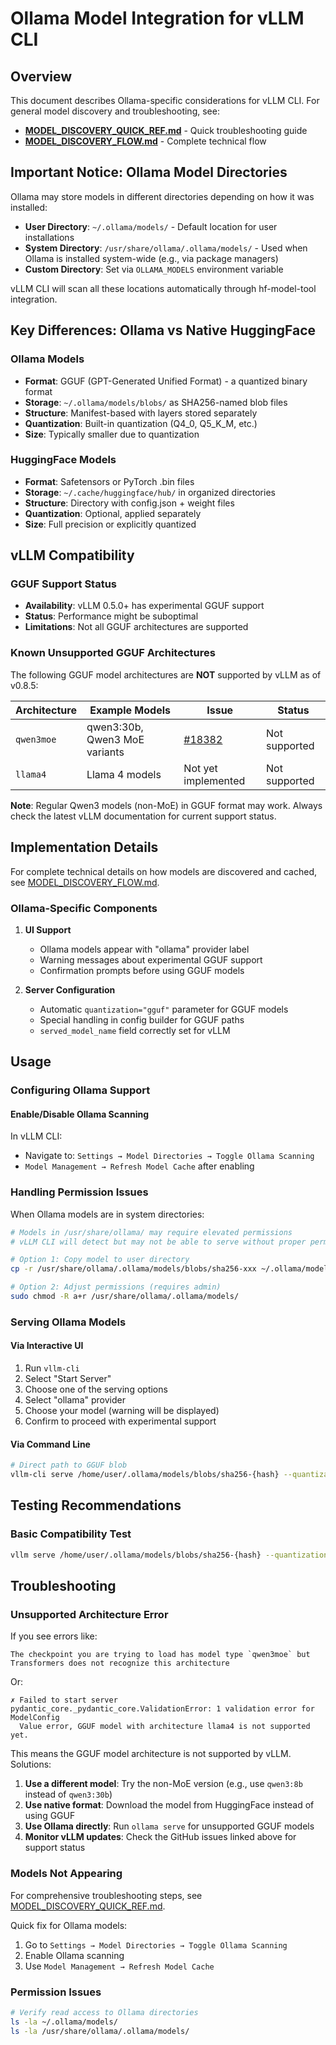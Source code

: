 # Ollama Model Integration for vLLM CLI

## Overview

This document describes Ollama-specific considerations for vLLM CLI. For general model discovery and troubleshooting, see:
- **[MODEL_DISCOVERY_QUICK_REF.md](./MODEL_DISCOVERY_QUICK_REF.md)** - Quick troubleshooting guide
- **[MODEL_DISCOVERY_FLOW.md](./MODEL_DISCOVERY_FLOW.md)** - Complete technical flow

## Important Notice: Ollama Model Directories

Ollama may store models in different directories depending on how it was installed:

- **User Directory**: `~/.ollama/models/` - Default location for user installations
- **System Directory**: `/usr/share/ollama/.ollama/models/` - Used when Ollama is installed system-wide (e.g., via package managers)
- **Custom Directory**: Set via `OLLAMA_MODELS` environment variable

vLLM CLI will scan all these locations automatically through hf-model-tool integration.

## Key Differences: Ollama vs Native HuggingFace

### Ollama Models
- **Format**: GGUF (GPT-Generated Unified Format) - a quantized binary format
- **Storage**: `~/.ollama/models/blobs/` as SHA256-named blob files
- **Structure**: Manifest-based with layers stored separately
- **Quantization**: Built-in quantization (Q4_0, Q5_K_M, etc.)
- **Size**: Typically smaller due to quantization

### HuggingFace Models
- **Format**: Safetensors or PyTorch .bin files
- **Storage**: `~/.cache/huggingface/hub/` in organized directories
- **Structure**: Directory with config.json + weight files
- **Quantization**: Optional, applied separately
- **Size**: Full precision or explicitly quantized

## vLLM Compatibility

### GGUF Support Status
- **Availability**: vLLM 0.5.0+ has experimental GGUF support
- **Status**: Performance might be suboptimal
- **Limitations**: Not all GGUF architectures are supported

### Known Unsupported GGUF Architectures

The following GGUF model architectures are **NOT** supported by vLLM as of v0.8.5:

| Architecture | Example Models | Issue | Status |
|-------------|---------------|-------|--------|
| `qwen3moe` | qwen3:30b, Qwen3 MoE variants | [#18382](https://github.com/vllm-project/vllm/issues/18382) | Not supported |
| `llama4` | Llama 4 models | Not yet implemented | Not supported |

**Note**: Regular Qwen3 models (non-MoE) in GGUF format may work. Always check the latest vLLM documentation for current support status.

## Implementation Details

For complete technical details on how models are discovered and cached, see [MODEL_DISCOVERY_FLOW.md](./MODEL_DISCOVERY_FLOW.md).

### Ollama-Specific Components

1. **UI Support**
   - Ollama models appear with "ollama" provider label
   - Warning messages about experimental GGUF support
   - Confirmation prompts before using GGUF models

2. **Server Configuration**
   - Automatic `quantization="gguf"` parameter for GGUF models
   - Special handling in config builder for GGUF paths
   - `served_model_name` field correctly set for vLLM

## Usage

### Configuring Ollama Support

#### Enable/Disable Ollama Scanning
In vLLM CLI:
- Navigate to: `Settings → Model Directories → Toggle Ollama Scanning`
- `Model Management → Refresh Model Cache` after enabling

### Handling Permission Issues
When Ollama models are in system directories:
```bash
# Models in /usr/share/ollama/ may require elevated permissions
# vLLM CLI will detect but may not be able to serve without proper permissions

# Option 1: Copy model to user directory
cp -r /usr/share/ollama/.ollama/models/blobs/sha256-xxx ~/.ollama/models/blobs/

# Option 2: Adjust permissions (requires admin)
sudo chmod -R a+r /usr/share/ollama/.ollama/models/
```

### Serving Ollama Models

#### Via Interactive UI
1. Run `vllm-cli`
2. Select "Start Server"
3. Choose one of the serving options
4. Select "ollama" provider
5. Choose your model (warning will be displayed)
6. Confirm to proceed with experimental support

#### Via Command Line
```bash
# Direct path to GGUF blob
vllm-cli serve /home/user/.ollama/models/blobs/sha256-{hash} --quantization gguf
```

## Testing Recommendations

### Basic Compatibility Test
```bash
vllm serve /home/user/.ollama/models/blobs/sha256-{hash} --quantization gguf --gpu-memory-utilization 0.5 --max-model-len 512
```

## Troubleshooting

### Unsupported Architecture Error

If you see errors like:
```
The checkpoint you are trying to load has model type `qwen3moe` but Transformers does not recognize this architecture
```

Or:
```
✗ Failed to start server
pydantic_core._pydantic_core.ValidationError: 1 validation error for ModelConfig
  Value error, GGUF model with architecture llama4 is not supported yet.
```

This means the GGUF model architecture is not supported by vLLM. Solutions:
1. **Use a different model**: Try the non-MoE version (e.g., use `qwen3:8b` instead of `qwen3:30b`)
2. **Use native format**: Download the model from HuggingFace instead of using GGUF
3. **Use Ollama directly**: Run `ollama serve` for unsupported GGUF models
4. **Monitor vLLM updates**: Check the GitHub issues linked above for support status

### Models Not Appearing

For comprehensive troubleshooting steps, see [MODEL_DISCOVERY_QUICK_REF.md](./MODEL_DISCOVERY_QUICK_REF.md#quick-diagnosis-tree).

Quick fix for Ollama models:
1. Go to `Settings → Model Directories → Toggle Ollama Scanning`
2. Enable Ollama scanning
3. Use `Model Management → Refresh Model Cache`

### Permission Issues
```bash
# Verify read access to Ollama directories
ls -la ~/.ollama/models/
ls -la /usr/share/ollama/.ollama/models/
```
